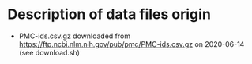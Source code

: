 # Description of data files origin

- PMC-ids.csv.gz downloaded from https://ftp.ncbi.nlm.nih.gov/pub/pmc/PMC-ids.csv.gz on 2020-06-14 (see download.sh)